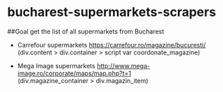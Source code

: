 # bucharest-supermarkets-scrapers

##Goal
get the list of all supermarkets from Bucharest

- Carrefour supermarkets https://carrefour.ro/magazine/bucuresti/  
(div.content > div.container > script var coordonate_magazine)

- Mega Image supermarkets http://www.mega-image.ro/corporate/maps/map.php?t=1  
(div.magazine_container > div.magazin_item)
